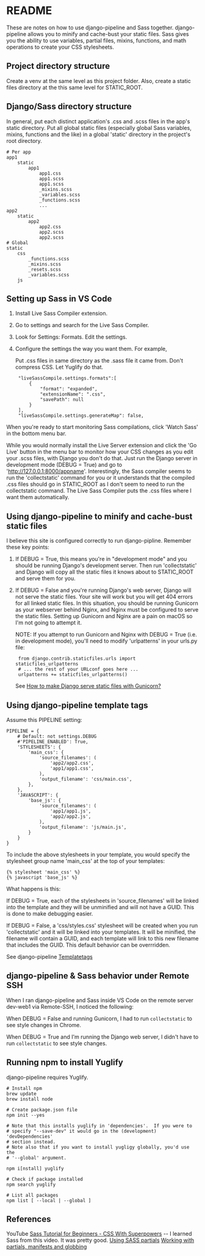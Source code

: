 # README

These are notes on how to use django-pipeline and Sass together.  django-pipeline allows you to minify and cache-bust your static files.  Sass gives you the ability to use variables, partial files, mixins, functions, and math operations to create your CSS stylesheets.


## Project directory structure

Create a venv at the same level as this project folder. Also, create a static files directory at the this same level for STATIC_ROOT.


## Django/Sass directory structure

In general, put each distinct application's .css and .scss files in the app's static directory.  Put all global static files (especially global Sass variables, mixins, functions and the like) in a global 'static' directory in the project's root directory.

    # Per app
    app1
        static
            app1
                app1.css
                app1.scss
                app1.scss
                _mixins.scss
                _variables.scss
                _functions.scss
                ...
    app2
        static
            app2
                app2.css
                app2.scss
                app2.scss
    # Global
    static
        css
            _functions.scss
            _mixins.scss
            _resets.scss
            _variables.scss
        js


## Setting up Sass in VS Code

1. Install Live Sass Compiler extension.
2. Go to settings and search for the Live Sass Compiler.
3. Look for Settings: Formats.  Edit the settings.
4. Configure the settings the way you want them.  For example,

    Put .css files in same directory as the .sass file it came from.
    Don't compress CSS.  Let Yuglify do that.

        "liveSassCompile.settings.formats":[
            {
                "format": "expanded",
                "extensionName": ".css",
                "savePath": null
            }
        ],
        "liveSassCompile.settings.generateMap": false,

When you're ready to start monitoring Sass compilations, click 'Watch Sass' in the bottom menu bar.

While you would normally install the Live Server extension and click the 'Go Live' button in the menu bar to monitor how your CSS changes as you edit your .scss files, with Django you don't do that.  Just run the Django server in development mode (DEBUG = True) and go to 'http://127.0.0.1:8000/appname'.   Interestingly, the Sass compiler seems to run the 'collectstatic' command for you or it understands that the compiled .css files should go in STATIC_ROOT as I don't seem to need to run the collectstatic command.  The Live Sass Compiler puts the .css files where I want them automatically.


## Using django-pipeline to minify and cache-bust static files

I believe this site is configured correctly to run django-pipline.  Remember these key points:

1. If DEBUG = True, this means you're in "development mode" and you should be running Django's development server. Then run 'collectstatic' and Django will copy all the static files it knows about to STATIC_ROOT and serve them for you.

2. If DEBUG = False and you're running Django's web server, Django will not serve the static files. Your site will work but you will get 404 errors for all linked static files. In this situation, you should be running Gunicorn as your webserver behind Nginx, and Nginx must be configured to serve the static files. Setting up Gunicorn and Nginx are a pain on macOS so I'm not going to attempt it.

    NOTE: If you attempt to run Gunicorn and Nginx with DEBUG = True (i.e. in development mode), you'll need to modify 'urlpatterns' in your urls.py file:

        from django.contrib.staticfiles.urls import staticfiles_urlpatterns
        # ... the rest of your URLconf goes here ...
        urlpatterns += staticfiles_urlpatterns()

    See [How to make Django serve static files with Gunicorn?](https://stackoverflow.com/questions/12800862/how-to-make-django-serve-static-files-with-gunicorn)


## Using django-pipeline template tags

Assume this PIPELINE setting:

    PIPELINE = {
        # Default: not settings.DEBUG
        #'PIPELINE_ENABLED': True,
        'STYLESHEETS': {
            'main_css': {
                'source_filenames': (
                    'app2/app2.css',
                    'app1/app1.css',
                ),
                'output_filename': 'css/main.css',
            },
        },
        'JAVASCRIPT': {
            'base_js': {
                'source_filenames': (
                    'app1/app1.js',
                    'app2/app2.js',
                ),
                'output_filename': 'js/main.js',
            }
        }
    }

To include the above stylesheets in your template, you would specify the stylesheet group name 'main_css' at the top of your templates:

    {% stylesheet 'main_css' %}
    {% javascript 'base_js' %}

What happens is this:

If DEBUG = True, each of the stylesheets in 'source_filenames' will be linked into the template and they will be unminified and will not have a GUID.  This is done to make debugging easier.

If DEBUG = False, a 'css/styles.css' stylesheet will be created when you run 'collectstatic' and it will be linked into your templates.  It will be minified, the filename will contain a GUID, and each template will link to this new filename that includes the GUID.  This default behavior can be overrridden.

See django-pipeline [Templatetags](https://django-pipeline.readthedocs.io/en/latest/usage.html#templatetags)


## django-pipeline & Sass behavior under Remote SSH

When I ran django-pipeline and Sass inside VS Code on the remote server dev-web1 via Remote-SSH, I noticed the following:

When DEBUG = False and running Gunicorn, I had to run ```collectstatic``` to see style changes in Chrome.

When DEBUG = True and I'm running the Django web server, I didn't have to run ```collectstatic``` to see style changes.


## Running npm to install Yuglify

django-pipeline requires Yuglify.

    # Install npm
    brew update
    brew install node

    # Create package.json file
    npm init --yes

    # Note that this installs yuglify in 'dependencies'.  If you were to
    # specify "--save-dev" it would go in the (development) 'devDependencies'
    # section instead.
    # Note also that if you want to install yugligy globally, you'd use the
    # '--global' argument.

    npm i[nstall] yuglify

    # Check if package installed
    npm search yuglify

    # List all packages
    npm list [ --local | --global ]


## References

YouTube [Sass Tutorial for Beginners - CSS With Superpowers](https://www.youtube.com/watch?v=_a5j7KoflTs) -- I learned Sass from this video.  It was pretty good.
[Using SASS partials](https://dev.to/sarah_chima/using-sass-partials-7mh)
[Working with partials, manifests and globbing](https://anotheruiguy.gitbooks.io/sassintherealworld_book-i/aLittleUnderTheHood/partials.html)
